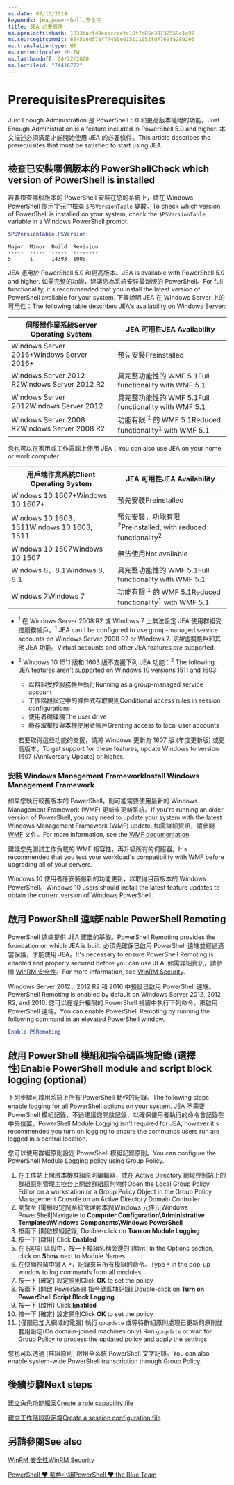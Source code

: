 ```yaml
---
ms.date: 07/10/2019
keywords: jea,powershell,安全性
title: JEA 必要條件
ms.openlocfilehash: 1833bacf49eebcccefc10f7c85a39732559c1a97
ms.sourcegitcommit: 6545c60578f7745be015111052fd7769f8289296
ms.translationtype: HT
ms.contentlocale: zh-TW
ms.lasthandoff: 04/22/2020
ms.locfileid: "74416722"
---
```

# <a name="prerequisites"></a><span data-ttu-id="5818e-103">Prerequisites</span><span class="sxs-lookup"><span data-stu-id="5818e-103">Prerequisites</span></span>

<span data-ttu-id="5818e-104">Just Enough Administration 是 PowerShell 5.0 和更高版本隨附的功能。</span><span class="sxs-lookup"><span data-stu-id="5818e-104">Just Enough Administration is a feature included in PowerShell 5.0 and higher.</span></span> <span data-ttu-id="5818e-105">本文描述必須滿足才能開始使用 JEA 的必要條件。</span><span class="sxs-lookup"><span data-stu-id="5818e-105">This article describes the prerequisites that must be satisfied to start using JEA.</span></span>


## <a name="check-which-version-of-powershell-is-installed"></a><span data-ttu-id="5818e-106">檢查已安裝哪個版本的 PowerShell</span><span class="sxs-lookup"><span data-stu-id="5818e-106">Check which version of PowerShell is installed</span></span>

<span data-ttu-id="5818e-107">若要檢查哪個版本的 PowerShell 安裝在您的系統上，請在 Windows PowerShell 提示字元中檢查 `$PSVersionTable` 變數。</span><span class="sxs-lookup"><span data-stu-id="5818e-107">To check which version of PowerShell is installed on your system, check the `$PSVersionTable` variable in a Windows PowerShell prompt.</span></span>

```powershell
$PSVersionTable.PSVersion
```

```Output
Major  Minor  Build  Revision
-----  -----  -----  --------
5      1      14393  1000
```

<span data-ttu-id="5818e-108">JEA 適用於 PowerShell 5.0 和更高版本。</span><span class="sxs-lookup"><span data-stu-id="5818e-108">JEA is available with PowerShell 5.0 and higher.</span></span> <span data-ttu-id="5818e-109">如需完整的功能，建議您為系統安裝最新版的 PowerShell。</span><span class="sxs-lookup"><span data-stu-id="5818e-109">For full functionality, it's recommended that you install the latest version of PowerShell available for your system.</span></span> <span data-ttu-id="5818e-110">下表說明 JEA 在 Windows Server 上的可用性：</span><span class="sxs-lookup"><span data-stu-id="5818e-110">The following table describes JEA's availability on Windows Server:</span></span>

| <span data-ttu-id="5818e-111">伺服器作業系統</span><span class="sxs-lookup"><span data-stu-id="5818e-111">Server Operating System</span></span> |                <span data-ttu-id="5818e-112">JEA 可用性</span><span class="sxs-lookup"><span data-stu-id="5818e-112">JEA Availability</span></span>                |
| ----------------------- | ---------------------------------------------- |
| <span data-ttu-id="5818e-113">Windows Server 2016+</span><span class="sxs-lookup"><span data-stu-id="5818e-113">Windows Server 2016+</span></span>    | <span data-ttu-id="5818e-114">預先安裝</span><span class="sxs-lookup"><span data-stu-id="5818e-114">Preinstalled</span></span>                                   |
| <span data-ttu-id="5818e-115">Windows Server 2012 R2</span><span class="sxs-lookup"><span data-stu-id="5818e-115">Windows Server 2012 R2</span></span>  | <span data-ttu-id="5818e-116">具完整功能性的 WMF 5.1</span><span class="sxs-lookup"><span data-stu-id="5818e-116">Full functionality with WMF 5.1</span></span>                |
| <span data-ttu-id="5818e-117">Windows Server 2012</span><span class="sxs-lookup"><span data-stu-id="5818e-117">Windows Server 2012</span></span>     | <span data-ttu-id="5818e-118">具完整功能性的 WMF 5.1</span><span class="sxs-lookup"><span data-stu-id="5818e-118">Full functionality with WMF 5.1</span></span>                |
| <span data-ttu-id="5818e-119">Windows Server 2008 R2</span><span class="sxs-lookup"><span data-stu-id="5818e-119">Windows Server 2008 R2</span></span>  | <span data-ttu-id="5818e-120">功能有限 <sup>1</sup> 的 WMF 5.1</span><span class="sxs-lookup"><span data-stu-id="5818e-120">Reduced functionality<sup>1</sup> with WMF 5.1</span></span> |

<span data-ttu-id="5818e-121">您也可以在家用或工作電腦上使用 JEA：</span><span class="sxs-lookup"><span data-stu-id="5818e-121">You can also use JEA on your home or work computer:</span></span>

| <span data-ttu-id="5818e-122">用戶端作業系統</span><span class="sxs-lookup"><span data-stu-id="5818e-122">Client Operating System</span></span> |                   <span data-ttu-id="5818e-123">JEA 可用性</span><span class="sxs-lookup"><span data-stu-id="5818e-123">JEA Availability</span></span>                   |
| ----------------------- | ---------------------------------------------------- |
| <span data-ttu-id="5818e-124">Windows 10 1607+</span><span class="sxs-lookup"><span data-stu-id="5818e-124">Windows 10 1607+</span></span>        | <span data-ttu-id="5818e-125">預先安裝</span><span class="sxs-lookup"><span data-stu-id="5818e-125">Preinstalled</span></span>                                         |
| <span data-ttu-id="5818e-126">Windows 10 1603、1511</span><span class="sxs-lookup"><span data-stu-id="5818e-126">Windows 10 1603, 1511</span></span>   | <span data-ttu-id="5818e-127">預先安裝，功能有限<sup>2</sup></span><span class="sxs-lookup"><span data-stu-id="5818e-127">Preinstalled, with reduced functionality<sup>2</sup></span></span> |
| <span data-ttu-id="5818e-128">Windows 10 1507</span><span class="sxs-lookup"><span data-stu-id="5818e-128">Windows 10 1507</span></span>         | <span data-ttu-id="5818e-129">無法使用</span><span class="sxs-lookup"><span data-stu-id="5818e-129">Not available</span></span>                                        |
| <span data-ttu-id="5818e-130">Windows 8、8.1</span><span class="sxs-lookup"><span data-stu-id="5818e-130">Windows 8, 8.1</span></span>          | <span data-ttu-id="5818e-131">具完整功能性的 WMF 5.1</span><span class="sxs-lookup"><span data-stu-id="5818e-131">Full functionality with WMF 5.1</span></span>                      |
| <span data-ttu-id="5818e-132">Windows 7</span><span class="sxs-lookup"><span data-stu-id="5818e-132">Windows 7</span></span>               | <span data-ttu-id="5818e-133">功能有限 <sup>1</sup> 的 WMF 5.1</span><span class="sxs-lookup"><span data-stu-id="5818e-133">Reduced functionality<sup>1</sup> with WMF 5.1</span></span>       |

- <span data-ttu-id="5818e-134"><sup>1</sup> 在 Windows Server 2008 R2 或 Windows 7 上無法設定 JEA 使用群組受控服務帳戶。</span><span class="sxs-lookup"><span data-stu-id="5818e-134"><sup>1</sup> JEA can't be configured to use group-managed service accounts on Windows Server 2008 R2 or Windows 7.</span></span> <span data-ttu-id="5818e-135">*支援*虛擬帳戶和其他 JEA 功能。</span><span class="sxs-lookup"><span data-stu-id="5818e-135">Virtual accounts and other JEA features *are* supported.</span></span>

- <span data-ttu-id="5818e-136"><sup>2</sup> Windows 10 1511 版和 1603 版不支援下列 JEA 功能：</span><span class="sxs-lookup"><span data-stu-id="5818e-136"><sup>2</sup> The following JEA features aren't supported on Windows 10 versions 1511 and 1603:</span></span>

  - <span data-ttu-id="5818e-137">以群組受控服務帳戶執行</span><span class="sxs-lookup"><span data-stu-id="5818e-137">Running as a group-managed service account</span></span>
  - <span data-ttu-id="5818e-138">工作階段設定中的條件式存取規則</span><span class="sxs-lookup"><span data-stu-id="5818e-138">Conditional access rules in session configurations</span></span>
  - <span data-ttu-id="5818e-139">使用者磁碟機</span><span class="sxs-lookup"><span data-stu-id="5818e-139">The user drive</span></span>
  - <span data-ttu-id="5818e-140">將存取權授與本機使用者帳戶</span><span class="sxs-lookup"><span data-stu-id="5818e-140">Granting access to local user accounts</span></span>

  <span data-ttu-id="5818e-141">若要取得這些功能的支援，請將 Windows 更新為 1607 版 (年度更新版) 或更高版本。</span><span class="sxs-lookup"><span data-stu-id="5818e-141">To get support for these features, update Windows to version 1607 (Anniversary Update) or higher.</span></span>

### <a name="install-windows-management-framework"></a><span data-ttu-id="5818e-142">安裝 Windows Management Framework</span><span class="sxs-lookup"><span data-stu-id="5818e-142">Install Windows Management Framework</span></span>

<span data-ttu-id="5818e-143">如果您執行較舊版本的 PowerShell，則可能需要使用最新的 Windows Management Framework (WMF) 更新來更新系統。</span><span class="sxs-lookup"><span data-stu-id="5818e-143">If you're running an older version of PowerShell, you may need to update your system with the latest Windows Management Framework (WMF) update.</span></span> <span data-ttu-id="5818e-144">如需詳細資訊，請參閱 [WMF](/powershell/scripting/wmf/overview) 文件。</span><span class="sxs-lookup"><span data-stu-id="5818e-144">For more information, see the [WMF documentation](/powershell/scripting/wmf/overview).</span></span>

<span data-ttu-id="5818e-145">建議您先測試工作負載的 WMF 相容性，再升級所有的伺服器。</span><span class="sxs-lookup"><span data-stu-id="5818e-145">It's recommended that you test your workload's compatibility with WMF before upgrading all of your servers.</span></span>

<span data-ttu-id="5818e-146">Windows 10 使用者應安裝最新的功能更新，以取得目前版本的 Windows PowerShell。</span><span class="sxs-lookup"><span data-stu-id="5818e-146">Windows 10 users should install the latest feature updates to obtain the current version of Windows PowerShell.</span></span>

## <a name="enable-powershell-remoting"></a><span data-ttu-id="5818e-147">啟用 PowerShell 遠端</span><span class="sxs-lookup"><span data-stu-id="5818e-147">Enable PowerShell Remoting</span></span>

<span data-ttu-id="5818e-148">PowerShell 遠端提供 JEA 建置的基礎。</span><span class="sxs-lookup"><span data-stu-id="5818e-148">PowerShell Remoting provides the foundation on which JEA is built.</span></span> <span data-ttu-id="5818e-149">必須先確保已啟用 PowerShell 遠端並經過適當保護，才能使用 JEA。</span><span class="sxs-lookup"><span data-stu-id="5818e-149">It's necessary to ensure PowerShell Remoting is enabled and properly secured before you can use JEA.</span></span> <span data-ttu-id="5818e-150">如需詳細資訊，請參閱 [WinRM 安全性](/powershell/scripting/learn/remoting/winrmsecurity)。</span><span class="sxs-lookup"><span data-stu-id="5818e-150">For more information, see [WinRM Security](/powershell/scripting/learn/remoting/winrmsecurity).</span></span>

<span data-ttu-id="5818e-151">Windows Server 2012、2012 R2 和 2016 中預設已啟用 PowerShell 遠端。</span><span class="sxs-lookup"><span data-stu-id="5818e-151">PowerShell Remoting is enabled by default on Windows Server 2012, 2012 R2, and 2016.</span></span> <span data-ttu-id="5818e-152">您可以在提升權限的 PowerShell 視窗中執行下列命令，來啟用 PowerShell 遠端。</span><span class="sxs-lookup"><span data-stu-id="5818e-152">You can enable PowerShell Remoting by running the following command in an elevated PowerShell window.</span></span>

```powershell
Enable-PSRemoting
```

## <a name="enable-powershell-module-and-script-block-logging-optional"></a><span data-ttu-id="5818e-153">啟用 PowerShell 模組和指令碼區塊記錄 (選擇性)</span><span class="sxs-lookup"><span data-stu-id="5818e-153">Enable PowerShell module and script block logging (optional)</span></span>

<span data-ttu-id="5818e-154">下列步驟可啟用系統上所有 PowerShell 動作的記錄。</span><span class="sxs-lookup"><span data-stu-id="5818e-154">The following steps enable logging for all PowerShell actions on your system.</span></span> <span data-ttu-id="5818e-155">JEA 不需要 PowerShell 模組記錄，不過建議您開啟記錄，以確保使用者執行的命令會記錄在中央位置。</span><span class="sxs-lookup"><span data-stu-id="5818e-155">PowerShell Module Logging isn't required for JEA, however it's recommended you turn on logging to ensure the commands users run are logged in a central location.</span></span>

<span data-ttu-id="5818e-156">您可以使用群組原則設定 PowerShell 模組記錄原則。</span><span class="sxs-lookup"><span data-stu-id="5818e-156">You can configure the PowerShell Module Logging policy using Group Policy.</span></span>

1. <span data-ttu-id="5818e-157">在工作站上開啟本機群組原則編輯器，或在 Active Directory 網域控制站上的群組原則管理主控台上開啟群組原則物件</span><span class="sxs-lookup"><span data-stu-id="5818e-157">Open the Local Group Policy Editor on a workstation or a Group Policy Object in the Group Policy Management Console on an Active Directory Domain Controller</span></span>
2. <span data-ttu-id="5818e-158">瀏覽至 [電腦設定]\\[系統管理範本]\\[Windows 元件]\\[Windows PowerShell]</span><span class="sxs-lookup"><span data-stu-id="5818e-158">Navigate to **Computer Configuration\\Administrative Templates\\Windows Components\\Windows PowerShell**</span></span>
3. <span data-ttu-id="5818e-159">按兩下 [開啟模組記錄] </span><span class="sxs-lookup"><span data-stu-id="5818e-159">Double-click on **Turn on Module Logging**</span></span>
4. <span data-ttu-id="5818e-160">按一下 [啟用] </span><span class="sxs-lookup"><span data-stu-id="5818e-160">Click **Enabled**</span></span>
5. <span data-ttu-id="5818e-161">在 [選項] 區段中，按一下模組名稱旁邊的 [顯示] </span><span class="sxs-lookup"><span data-stu-id="5818e-161">In the Options section, click on **Show** next to Module Names</span></span>
6. <span data-ttu-id="5818e-162">在快顯視窗中鍵入 `*`，記錄來自所有模組的命令。</span><span class="sxs-lookup"><span data-stu-id="5818e-162">Type `*` in the pop-up window to log commands from all modules.</span></span>
7. <span data-ttu-id="5818e-163">按一下 [確定]  設定原則</span><span class="sxs-lookup"><span data-stu-id="5818e-163">Click **OK** to set the policy</span></span>
8. <span data-ttu-id="5818e-164">按兩下 [開啟 PowerShell 指令碼區塊記錄] </span><span class="sxs-lookup"><span data-stu-id="5818e-164">Double-click on **Turn on PowerShell Script Block Logging**</span></span>
9. <span data-ttu-id="5818e-165">按一下 [啟用] </span><span class="sxs-lookup"><span data-stu-id="5818e-165">Click **Enabled**</span></span>
10. <span data-ttu-id="5818e-166">按一下 [確定]  設定原則</span><span class="sxs-lookup"><span data-stu-id="5818e-166">Click **OK** to set the policy</span></span>
11. <span data-ttu-id="5818e-167">(僅限已加入網域的電腦) 執行 `gpupdate` 或等待群組原則處理已更新的原則並套用設定</span><span class="sxs-lookup"><span data-stu-id="5818e-167">(On domain-joined machines only) Run `gpupdate` or wait for Group Policy to process the updated policy and apply the settings</span></span>

<span data-ttu-id="5818e-168">您也可以透過 [群組原則] 啟用全系統 PowerShell 文字記錄。</span><span class="sxs-lookup"><span data-stu-id="5818e-168">You can also enable system-wide PowerShell transcription through Group Policy.</span></span>

## <a name="next-steps"></a><span data-ttu-id="5818e-169">後續步驟</span><span class="sxs-lookup"><span data-stu-id="5818e-169">Next steps</span></span>

[<span data-ttu-id="5818e-170">建立角色功能檔案</span><span class="sxs-lookup"><span data-stu-id="5818e-170">Create a role capability file</span></span>](role-capabilities.md)

[<span data-ttu-id="5818e-171">建立工作階段設定檔</span><span class="sxs-lookup"><span data-stu-id="5818e-171">Create a session configuration file</span></span>](session-configurations.md)

## <a name="see-also"></a><span data-ttu-id="5818e-172">另請參閱</span><span class="sxs-lookup"><span data-stu-id="5818e-172">See also</span></span>

[<span data-ttu-id="5818e-173">WinRM 安全性</span><span class="sxs-lookup"><span data-stu-id="5818e-173">WinRM Security</span></span>](/powershell/scripting/learn/remoting/winrmsecurity)

[<span data-ttu-id="5818e-174">PowerShell ♥ 藍色小組</span><span class="sxs-lookup"><span data-stu-id="5818e-174">PowerShell ♥ the Blue Team</span></span>](https://devblogs.microsoft.com/powershell/powershell-the-blue-team/)
